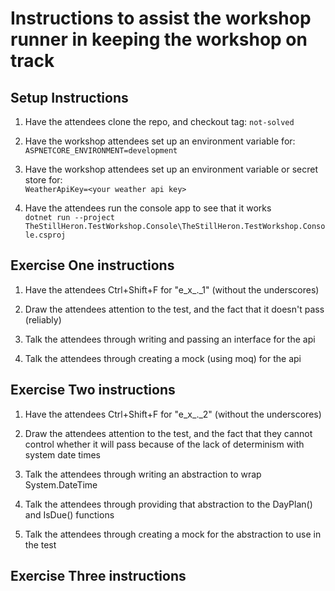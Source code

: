 # Instructions to assist the workshop runner in keeping the workshop on track

## Setup Instructions

1. Have the attendees clone the repo, and checkout tag: `not-solved`

1. Have the workshop attendees set up an environment variable for:  
   `ASPNETCORE_ENVIRONMENT=development`

1. Have the workshop attendees set up an environment variable or secret store for:  
   `WeatherApiKey=<your weather api key>`

1. Have the attendees run the console app to see that it works  
   `dotnet run --project TheStillHeron.TestWorkshop.Console\TheStillHeron.TestWorkshop.Console.csproj`

## Exercise One instructions

1. Have the attendees Ctrl+Shift+F for "e_x\_._1" (without the underscores)

1. Draw the attendees attention to the test, and the fact that it doesn't pass (reliably)

1. Talk the attendees through writing and passing an interface for the api

1. Talk the attendees through creating a mock (using moq) for the api

## Exercise Two instructions

1. Have the attendees Ctrl+Shift+F for "e_x\_._2" (without the underscores)

1. Draw the attendees attention to the test, and the fact that they cannot control whether it will pass because of the lack of determinism with system date times

1. Talk the attendees through writing an abstraction to wrap System.DateTime

1. Talk the attendees through providing that abstraction to the DayPlan() and IsDue() functions

1. Talk the attendees through creating a mock for the abstraction to use in the test

## Exercise Three instructions
